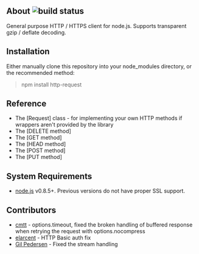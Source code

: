 ## About ![build status](https://secure.travis-ci.org/SaltwaterC/http-get.png?branch=master)

General purpose HTTP / HTTPS client for node.js. Supports transparent gzip / deflate decoding.

## Installation

Either manually clone this repository into your node_modules directory, or the recommended method:

> npm install http-request

## Reference

 * The [Request] class - for implementing your own HTTP methods if wrappers aren't provided by the library
 * The [DELETE method]
 * The [GET method]
 * The [HEAD method]
 * The [POST method]
 * The [PUT method]

## System Requirements

 * [node.js](http://nodejs.org/) v0.8.5+. Previous versions do not have proper SSL support.

## Contributors

 * [cmtt](https://github.com/cmtt) - options.timeout, fixed the broken handling of buffered response when retrying the request with options.nocompress
 * [elarcent](https://github.com/elarcent) - HTTP Basic auth fix
 * [Gil Pedersen](https://github.com/kanongil) - Fixed the stream handling
